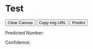 # Test

<canvas id="canvas"></canvas>
<p>
  <button type="button" id="clear-button">Clear Canvas</button>
  <button type="button" id="imgulr-button">Copy img URL</button>
  <button type="button" id="predict-button">Predict</button>
</p>
<p>Predicted Number: <span id="predicted-number"></span></p>
<p>Confidence: <span id="confidence"></span></p>
<script src="https://cdn.jsdelivr.net/npm/@tensorflow/tfjs@2.0.0/dist/tf.min.js"></script>
<script>
  window.addEventListener("load", () => {
    //HTML elements
    const canvas = document.querySelector("#canvas");
    const context = canvas.getContext("2d");
    const clearButton = document.querySelector("#clear-button");
    const urlButton = document.querySelector("#imgulr-button");
    const predictButton = document.querySelector("#predict-button");
    
    //Loading model
    //console.log("Loading model...");
    //const model = await tf.loadLayersModel("model/model.json");
    //console.log("Model loaded...");

    canvas.height = 300;
    canvas.width = 300;

    context.fillStyle = "black";
    context.fillRect(0, 0, canvas.width, canvas.height);

    //variables
    let painting = false;

    function startPosition(e){
      painting = true;
      draw(e);
    }

    function finishPosition(){
      painting = false;
      context.beginPath();
    }
    
    function getMousePos(canvas, e) {
      var rect = canvas.getBoundingClientRect();
      return {
        x: e.clientX - rect.left,
        y: e.clientY - rect.top
      };
    }

    function draw(e){
      if (!painting) return;
      context.lineWidth = 20;
      context.lineCap = "round";
      context.strokeStyle = "white";
      
      var pos = getMousePos(canvas, e)

      context.lineTo(pos.x, pos.y);
      context.stroke();
    }

    function clearCanvas(){
      context.fillStyle = "black";
      context.fillRect(0, 0, canvas.width, canvas.height);
    }

    function copyURL(){
      var pngURL = canvas.toDataURL();
      var inputc = document.body.appendChild(document.createElement("input"));
      inputc.value = pngURL;
      inputc.focus();
      inputc.select();
      document.execCommand('copy');
      inputc.parentNode.removeChild(inputc);
    }
    
    function getImageTensor(){
      console.log("inside getImageTensor function");
      const imageTensor = tf.div(tf.browser.fromPixels(canvas, 1).resizeBilinear([28,28]),tf.scalar(255));
      imageTensor.print(true);
      console.log(imageTensor.shape);
    }

    //Event listeners
    canvas.addEventListener("mousedown", startPosition);
    canvas.addEventListener("mouseup", finishPosition);
    canvas.addEventListener("mousemove", draw);
    clearButton.addEventListener("click", clearCanvas);
    urlButton.addEventListener("click", copyURL);
    predictButton.addEventListener("click", getImageTensor);
    
  });
</script>
